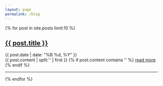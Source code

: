 ```yaml
---
layout: page
permalink: /blog
---
```


<div class="posts">
{% for post in site.posts limit:10 %}
	<div class="post-preview">
		<h2><a href="{{ site.baseurl }}{{ post.url }}">{{ post.title }}</a></h2>
		<div class="post-date">{{ post.date | date: "%B %d, %Y" }}</div>
		{{ post.content | split:'<!--break-->' | first }}
		{% if post.content contains '<!--break-->' %}
			<a href="{{ site.baseurl }}{{ post.url }}">read more</a>
		{% endif %}
	</div>
	<hr>
	{% endfor %}
</div>

